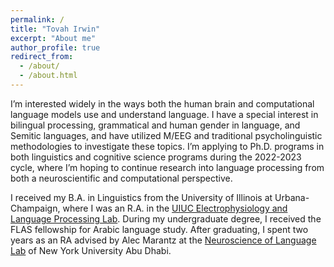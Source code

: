 ```yaml
---
permalink: /
title: "Tovah Irwin"
excerpt: "About me"
author_profile: true
redirect_from: 
  - /about/
  - /about.html
---
```



I’m interested widely in the ways both the human brain and computational language models use and understand language. I have a special interest in bilingual processing, grammatical and human gender in language, and Semitic languages, and have utilized M/EEG and traditional psycholinguistic methodologies to investigate these topics. I’m applying to Ph.D. programs in both linguistics and cognitive science programs during the 2022-2023 cycle, where I’m hoping to continue research into language processing from both a neuroscientific and computational perspective.
  

I received my B.A. in Linguistics from the University of Illinois at Urbana-Champaign, where I was an R.A. in the [UIUC Electrophysiology and Language Processing Lab](UIUC%20Electrophysiology%20and%20Language%20Processing%20Lab). During my undergraduate degree, I received the FLAS fellowship for Arabic language study. After graduating, I spent two years as an RA advised by Alec Marantz at the [Neuroscience of Language Lab](https://wp.nyu.edu/nellab/) of New York University Abu Dhabi.
